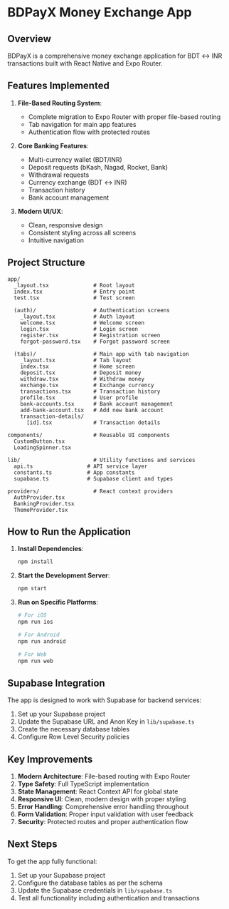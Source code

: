 # BDPayX Money Exchange App

## Overview

BDPayX is a comprehensive money exchange application for BDT ↔ INR transactions built with React Native and Expo Router.

## Features Implemented

1. **File-Based Routing System**:
   - Complete migration to Expo Router with proper file-based routing
   - Tab navigation for main app features
   - Authentication flow with protected routes

2. **Core Banking Features**:
   - Multi-currency wallet (BDT/INR)
   - Deposit requests (bKash, Nagad, Rocket, Bank)
   - Withdrawal requests
   - Currency exchange (BDT ↔ INR)
   - Transaction history
   - Bank account management

3. **Modern UI/UX**:
   - Clean, responsive design
   - Consistent styling across all screens
   - Intuitive navigation

## Project Structure

```
app/
  _layout.tsx              # Root layout
  index.tsx                # Entry point
  test.tsx                 # Test screen
  
  (auth)/                  # Authentication screens
    _layout.tsx            # Auth layout
    welcome.tsx            # Welcome screen
    login.tsx              # Login screen
    register.tsx           # Registration screen
    forgot-password.tsx    # Forgot password screen
  
  (tabs)/                  # Main app with tab navigation
    _layout.tsx            # Tab layout
    index.tsx              # Home screen
    deposit.tsx            # Deposit money
    withdraw.tsx           # Withdraw money
    exchange.tsx           # Exchange currency
    transactions.tsx       # Transaction history
    profile.tsx            # User profile
    bank-accounts.tsx      # Bank account management
    add-bank-account.tsx   # Add new bank account
    transaction-details/
      [id].tsx             # Transaction details

components/                # Reusable UI components
  CustomButton.tsx
  LoadingSpinner.tsx

lib/                       # Utility functions and services
  api.ts                 # API service layer
  constants.ts           # App constants
  supabase.ts            # Supabase client and types

providers/                 # React context providers
  AuthProvider.tsx
  BankingProvider.tsx
  ThemeProvider.tsx
```

## How to Run the Application

1. **Install Dependencies**:
   ```bash
   npm install
   ```

2. **Start the Development Server**:
   ```bash
   npm start
   ```

3. **Run on Specific Platforms**:
   ```bash
   # For iOS
   npm run ios
   
   # For Android
   npm run android
   
   # For Web
   npm run web
   ```

## Supabase Integration

The app is designed to work with Supabase for backend services:

1. Set up your Supabase project
2. Update the Supabase URL and Anon Key in `lib/supabase.ts`
3. Create the necessary database tables
4. Configure Row Level Security policies

## Key Improvements

1. **Modern Architecture**: File-based routing with Expo Router
2. **Type Safety**: Full TypeScript implementation
3. **State Management**: React Context API for global state
4. **Responsive UI**: Clean, modern design with proper styling
5. **Error Handling**: Comprehensive error handling throughout
6. **Form Validation**: Proper input validation with user feedback
7. **Security**: Protected routes and proper authentication flow

## Next Steps

To get the app fully functional:

1. Set up your Supabase project
2. Configure the database tables as per the schema
3. Update the Supabase credentials in `lib/supabase.ts`
4. Test all functionality including authentication and transactions